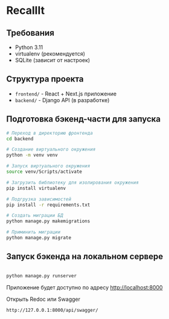 # RecallIt

## Требования

- Python 3.11
- virtualenv (рекомендуется)
- SQLite (зависит от настроек)

## Структура проекта

- `frontend/` - React + Next.js приложение
- `backend/` - Django API (в разработке)

## Подготовка бэкенд-части для запуска

```bash
# Переход в директорию фронтенда
cd backend

# Создание виртуального окружения
python -m venv venv

# Запуск виртуального окружения
source venv/Scripts/activate

# Загрузить библиотеку для изолирования окружения
pip install virtualenv

# Подгрузка зависимостей
pip install -r requirements.txt

# Создать миграции БД
python manage.py makemigrations

# Приминить миграции
python manage.py migrate
```

## Запуск бэкенда на локальном сервере

```bash

python manage.py runserver
```

Приложение будет доступно по адресу [http://localhost:8000](http://localhost:8000)

Открыть Redoc или Swagger

```
http://127.0.0.1:8000/api/swagger/
```
